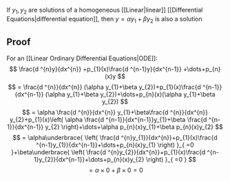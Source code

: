If $y_{1},y_{2}$ are solutions of a homogeneous [[Linear|linear]] [[Differential Equations|differential equation]], then $y=\alpha y_{1}+\beta y_{2}$ is also a solution
## Proof
For an [[Linear Ordinary Differential Equations|ODE]]:
$$
\frac{d ^{n}y}{dx^{n}} +p_{1}(x)\frac{d ^{n-1}y}{dx^{n-1}} +\dots+p_{n}(x)y
$$
$$
= \frac{d ^{n}}{dx^{n}} (\alpha y_{1}+\beta y_{2})+p_{1}(x)\frac{d ^{n-1}}{dx^{n-1}} (\alpha y_{1}+\beta y_{2})+\dots+p_{n}(x)(\alpha y_{1}+\beta y_{2})
$$
$$
= \alpha \frac{d ^{n}}{dx^{n}} y_{1}+\beta\frac{d ^{n}}{dx^{n}} y_{2}+p_{1}(x)\left( \alpha \frac{d ^{n-1}}{dx^{n-1}}y_{1}+\beta \frac{d ^{n-1}}{dx^{n-1}} y_{2}  \right)+\dots+\alpha p_{n}(x)y_{1}+\beta p_{n}(x)y_{2}
$$
$$
= \alpha\underbrace{ \left( \frac{d ^{n}y_{1}}{dx^{n}}+p_{1}(x)\frac{d ^{n-1}y_{1}}{dx^{n-1}}+\dots+p_{n}(x)y_{1}   \right) }_{ =0 }+\beta\underbrace{ \left( \frac{d ^{n}y_{2}}{dx^{n}}+p_{1}(x)\frac{d ^{n-1}y_{2}}{dx^{n-1}}+\dots+p_{n}(x)y_{2}   \right) }_{ =0 }
$$
$$
= \alpha \times 0+\beta \times 0=0
$$

